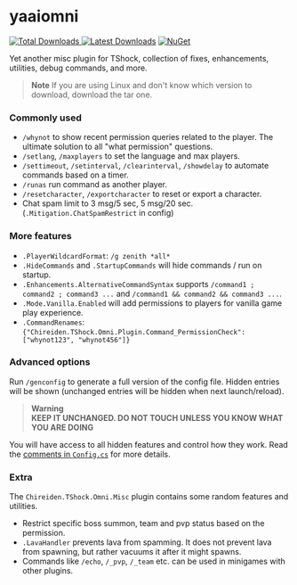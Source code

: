 # yaaiomni
[![Total Downloads](https://img.shields.io/github/downloads/sgkoishi/yaaiomni/total?label=Downloads%40Release&style=for-the-badge) ![Latest Downloads](https://img.shields.io/github/downloads-pre/sgkoishi/yaaiomni/latest/total?label=Downloads%40Latest%20Release&style=for-the-badge)](https://github.com/sgkoishi/yaaiomni/releases) [![NuGet](https://img.shields.io/nuget/dt/Chireiden.TShock.Omni?label=NuGet&style=for-the-badge)](https://www.nuget.org/packages/Chireiden.TShock.Omni/)

Yet another misc plugin for TShock, collection of fixes, enhancements, utilities, debug commands, and more.

> __Note__
> If you are using Linux and don't know which version to download, download the tar one.

### Commonly used
* `/whynot` to show recent permission queries related to the player. The ultimate solution to all "what permission" questions.
* `/setlang`, `/maxplayers` to set the language and max players.
* `/settimeout`, `/setinterval`, `/clearinterval`, `/showdelay` to automate commands based on a timer.
* `/runas` run command as another player.
* `/resetcharacter`, `/exportcharacter` to reset or export a character.
* Chat spam limit to 3 msg/5 sec, 5 msg/20 sec. (`.Mitigation.ChatSpamRestrict` in config)

### More features

* `.PlayerWildcardFormat`: `/g zenith *all*`
* `.HideCommands` and `.StartupCommands` will hide commands / run on startup.
* `.Enhancements.AlternativeCommandSyntax` supports `/command1 ; command2 ; command3 ...` and `/command1 && command2 && command3 ...`.
* `.Mode.Vanilla.Enabled` will add permissions to players for vanilla game play experience.
* `.CommandRenames`: `{"Chireiden.TShock.Omni.Plugin.Command_PermissionCheck": ["whynot123", "whynot456"]}`

### Advanced options

Run `/genconfig` to generate a full version of the config file. Hidden entries will be shown (unchanged entries will be hidden when next launch/reload).

> __Warning__  
> **KEEP IT UNCHANGED. DO NOT TOUCH UNLESS YOU KNOW WHAT YOU ARE DOING**

You will have access to all hidden features and control how they work. Read the [comments in `Config.cs`](Core/Config.cs) for more details.

### Extra

The `Chireiden.TShock.Omni.Misc` plugin contains some random features and utilities.
* Restrict specific boss summon, team and pvp status based on the permission.
* `.LavaHandler` prevents lava from spamming. It does not prevent lava from spawning, but rather vacuums it after it might spawns.
* Commands like `/echo`, `/_pvp`, `/_team` etc. can be used in minigames with other plugins.